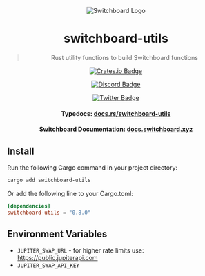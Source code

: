 <div align="center">

![Switchboard Logo](https://github.com/switchboard-xyz/core-sdk/raw/main/website/static/img/icons/switchboard/avatar.png)

# switchboard-utils

> Rust utility functions to build Switchboard functions

[![Crates.io Badge](https://img.shields.io/crates/v/switchboard-utils?label=switchboard-utils&logo=rust)](https://crates.io/crates/switchboard-utils)

[![Discord Badge](https://img.shields.io/discord/841525135311634443?color=blueviolet&logo=discord&logoColor=white)](https://discord.gg/switchboardxyz)

[![Twitter Badge](https://img.shields.io/twitter/follow/switchboardxyz?label=Follow+Switchboard)](https://twitter.com/switchboardxyz)

  <h4>
    <strong>Typedocs: </strong><a href="https://docs.rs/switchboard-utils">docs.rs/switchboard-utils</a>
  </h4>
  <h4>
    <strong>Switchboard Documentation: </strong><a href="https://docs.switchboard.xyz">docs.switchboard.xyz</a>
  </h4>
</div>

## Install

Run the following Cargo command in your project directory:

```bash
cargo add switchboard-utils
```

Or add the following line to your Cargo.toml:

```toml
[dependencies]
switchboard-utils = "0.8.0"
```

## Environment Variables

- `JUPITER_SWAP_URL` - for higher rate limits use: https://public.jupiterapi.com
- `JUPITER_SWAP_API_KEY`